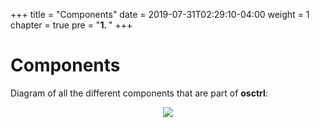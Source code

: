 +++
title = "Components"
date = 2019-07-31T02:29:10-04:00
weight = 1
chapter = true
pre = "<b>1. </b>"
+++

# Components

Diagram of all the different components that are part of **osctrl**:

<p align="center">

  <img src="/components.png"/>

</p>

